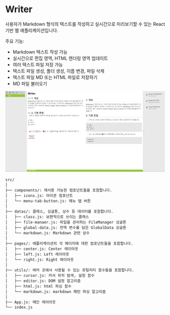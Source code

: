 # Writer
사용자가 Markdown 형식의 텍스트를 작성하고 실시간으로 미리보기할 수 있는 React기반 웹 애플리케이션입니다.

주요 기능:
- Markdown 텍스트 작성 가능
- 실시간으로 편집 영역, HTML 렌더링 영역 업데이트
- 여러 텍스트 파일 저장 가능
- 텍스트 파일 생성, 폴더 생성, 이름 변경, 파일 삭제
- 텍스트 파일 MD 또는 HTML 파일로 저장하기
- MD 파일 불러오기

![example](example.png)

```
src/
│
├── components/: 재사용 가능한 컴포넌트들을 포함합니다.
│   ├── icons.js: 아이콘 컴포넌트
│   └── menu-tab-button.js: 메뉴 탭 버튼
│
├── datas/: 클래스, 싱글톤, 상수 등 데이터를 포함합니다.
│   ├── class.js: 보편적으로 쓰이는 클래스
│   ├── file-manaer.js: 파일을 관리하는 FileManager 싱글톤
│   ├── global-data.js: 전역 변수를 담은 GlobalData 싱글톤
│   └── markdown.js: Markdown 관련 상수
│
├── pages/: 애플리케이션의 각 페이지에 대한 컴포넌트들을 포함합니다.
│   ├── center.js: Center 레이아웃
│   ├── left.js: Left 레이아웃
│   └── right.js: Right 레이아웃
│
├── utils/: 여러 곳에서 사용될 수 있는 유틸리티 함수들을 포함합니다.
│   ├── cursor.js: 커서 위치 탐색, 설정 함수
│   ├── editor.js: DOM 설정 알고리즘
│   ├── html.js: html 파싱 함수
│   └── markdown.js: markdown 패턴 파싱 알고리즘
│
├── App.js: 메인 레이아웃
└── index.js
```
